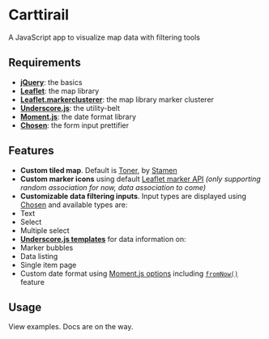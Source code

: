 Carttirail
==========

A JavaScript app to visualize map data with filtering tools

Requirements
------------

 - **[jQuery](http://jquery.com)**: the basics
 - **[Leaflet](http://leafletjs.com)**: the map library
 - **[Leaflet.markerclusterer](https://github.com/Leaflet/Leaflet.markercluster)**: the map library marker clusterer
 - **[Underscore.js](http://underscorejs.org/)**: the utility-belt
 - **[Moment.js](http://momentjs.com)**: the date format library
 - **[Chosen](http://harvesthq.github.io/chosen/)**: the form input prettifier


Features
--------

 - **Custom tiled map**. Default is [Toner](http://maps.stamen.com/toner/), by [Stamen](http://stamen.com/)
 - **Custom marker icons** using default [Leaflet marker API](http://leafletjs.com/examples/custom-icons.html) *(only supporting random association for now, data association to come)*
 - **Customizable data filtering inputs**. Input types are displayed using [Chosen](http://harvesthq.github.io/chosen/) and available types are:
  - Text
  - Select
  - Multiple select
 - **[Underscore.js templates](http://underscorejs.org/#template)** for data information on:
  - Marker bubbles
  - Data listing
  - Single item page
 - Custom date format using [Moment.js options](http://momentjs.com/docs/#/displaying/format/) including [`fromNow()`](http://momentjs.com/docs/#/displaying/fromnow/) feature

Usage
-----

View examples. Docs are on the way.